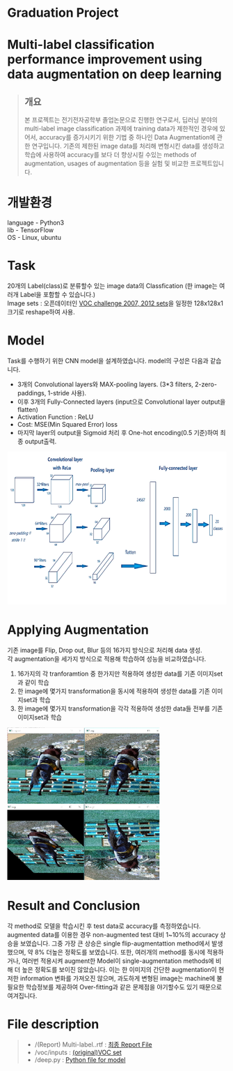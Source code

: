 # Graduation Project 
# Multi-label classification performance improvement using data augmentation on deep learning
> ## 개요
> 본 프로젝트는 전기전자공학부 졸업논문으로 진행한 연구로서, 딥러닝 분야의 multi-label image classification 과제에 training data가 제한적인 경우에 있어서, accuracy를 증가시키기 위한 기법 중 하나인 Data Augmentation에 관한 연구입니다. 기존의 제한된 image data를 처리해 변형시킨 data를 생성하고 학습에 사용하여 accuracy를 보다 더 향상시킬 수있는 methods of augmentation, usages of augmentation 등을 실험 및 비교한 프로젝트입니다.   

# 개발환경   
language - Python3   
lib - TensorFlow   
OS - Linux, ubuntu   


# Task
20개의 Label(class)로 분류할수 있는 image data의 Classfication (한 image는 여러개 Label을 포함할 수 있습니다.)     
Image sets : 오픈데이터인 [VOC challenge 2007, 2012 sets](https://github.com/jonitox/GraduationProject/tree/main/voc/inputs)을 일정한 128x128x1 크기로 reshape하여 사용.   

# Model
Task를 수행하기 위한 CNN model을 설계하였습니다. model의 구성은 다음과 같습니다.   
* 3개의 Convolutional layers와 MAX-pooling layers. (3*3 filters, 2-zero-paddings, 1-stride 사용).    
* 이후 3개의 Fully-Connected layers (input으로 Convolutional layer output을 flatten)   
* Activation Function : ReLU  
* Cost: MSE(Min Squared Error) loss   
* 마지막 layer의 output을 Sigmoid 처리 후 One-hot encoding(0.5 기준)하여 최종 output출력.   

   
<img src="/description/model.png" width="600px" height="350px" alt="1"></img>   

# Applying Augmentation   
기존 image를 Flip, Drop out, Blur 등의 16가지 방식으로 처리해 data 생성.   
각 augmentation을 세가지 방식으로 적용해 학습하여 성능을 비교하였습니다.   
1. 16가지의 각 tranforamtion 중 한가지만 적용하여 생성한 data를 기존 이미지set과 같이 학습
2. 한 image에 몇가지 transformation을 동시에 적용하여 생성한 data를 기존 이미지set과 학습
3. 한 image에 몇가지 transformation을 각각 적용하여 생성한 data들 전부를 기존 이미지set과 학습   
   
<img src="/description/augmentation.png" width="350px" height="350px" alt="1"></img>   

# Result and Conclusion   
각 method로 모델을 학습시킨 후 test data로 accuracy를 측정하였습니다. augmented data를 이용한 경우 non-augmented test 대비 1~10%의 accuracy 상승을 보였습니다. 그중 가장 큰 상승은 single flip-augmentattion method에서 발생했으며, 약 8% 더높은 정확도를 보였습니다. 또한, 여러개의 method를 동시에 적용하거나, 여러번 적용시켜 augment한 Model이 single-augmentation methods에 비해 더 높은 정확도를 보이진 않았습니다. 이는 한 이미지의 간단한 augmentation이 현저한 information 변화를 가져오진 않으며, 과도하게 변형된 image는 machine에 불필요한 학습정보를 제공하여 Over-fitting과 같은 문제점을 야기할수도 있기 때문으로 여겨집니다.     

# File description
>- /(Report) Multi-label..rtf : [최종 Report File](https://github.com/jonitox/GraduationProject/blob/main/(Report)%20Multi-label%20classification%20performance%20improvement%20using%20data%20augmentation%20on%20deep%20learning.rtf)
>- /voc/inputs : [(original)VOC set](https://github.com/jonitox/GraduationProject/tree/main/voc/inputs)
>- /deep.py : [Python file for model](https://github.com/jonitox/GraduationProject/blob/main/deep.py)
